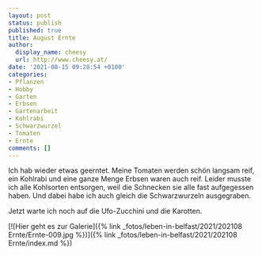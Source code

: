 ```yaml
---
layout: post
status: publish
published: true
title: August Ernte
author:
  display_name: cheesy
  url: http://www.cheesy.at/
date: '2021-08-15 09:28:54 +0100'
categories:
- Pflanzen
- Hobby
- Garten
- Erbsen
- Gartenarbeit
- Kohlrabi
- Schwarzwurzel
- Tomaten
- Ernte
comments: []
---
```


<!-- Guide to Markdown: https://guides.github.com/features/mastering-markdown/ -->

Ich hab wieder etwas geerntet. Meine Tomaten werden schön langsam reif, ein Kohlrabi und eine ganze Menge Erbsen waren auch reif. Leider musste ich alle Kohlsorten entsorgen, weil die Schnecken sie alle fast aufgegessen haben. Und dabei habe ich auch gleich die Schwarzwurzeln ausgegraben.

Jetzt warte ich noch auf die Ufo-Zucchini und die Karotten.

[![Hier geht es zur Galerie]({% link _fotos/leben-in-belfast/2021/202108 Ernte/Ernte-009.jpg %})]({% link _fotos/leben-in-belfast/2021/202108 Ernte/index.md %})